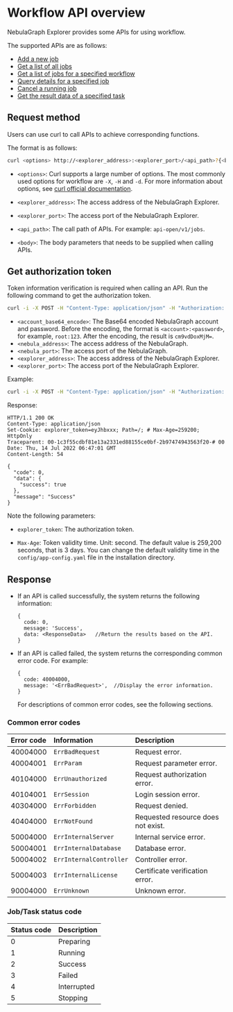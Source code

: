 # Workflow API overview

NebulaGraph Explorer provides some APIs for using workflow.

The supported APIs are as follows:

- [Add a new job](api-post-jobs.md)
- [Get a list of all jobs](api-get-jobs.md)
- [Get a list of jobs for a specified workflow](api-get-workflow-jobs.md)
- [Query details for a specified job](api-desc-job.md)
- [Cancel a running job](api-cancel-job.md)
- [Get the result data of a specified task](api-desc-task.md)

## Request method

Users can use curl to call APIs to achieve corresponding functions.

The format is as follows:

```bash
curl <options> http://<explorer_address>:<explorer_port>/<api_path>?{<body>}
```

- `<options>`: Curl supports a large number of options. The most commonly used options for workflow are `-X`, `-H` and `-d`. For more information about options, see [curl official documentation](https://curl.se/docs/manpage.html).

- `<explorer_address>`: The access address of the NebulaGraph Explorer.

- `<explorer_port>`: The access port of the NebulaGraph Explorer.

- `<api_path>`: The call path of APIs. For example: `api-open/v1/jobs`.

- `<body>`: The body parameters that needs to be supplied when calling APIs.

## Get authorization token

Token information verification is required when calling an API. Run the following command to get the authorization token.

```bash
curl -i -X POST -H "Content-Type: application/json" -H "Authorization: Bearer <account_base64_encode>" -d '{"address":"<nebula_address>","port":<nebula_port>}' http://<explorer_address>:<explorer_port>/api-open/v1/connect
```

- `<account_base64_encode>`: The Base64 encoded NebulaGraph account and password. Before the encoding, the format is `<account>:<password>`, for example, `root:123`. After the encoding, the result is `cm9vdDoxMjM=`.
- `<nebula_address>`: The access address of the NebulaGraph.
- `<nebula_port>`: The access port of the NebulaGraph.
- `<explorer_address>`: The access address of the NebulaGraph Explorer.
- `<explorer_port>`: The access port of the NebulaGraph Explorer.

Example: 

```bash
curl -i -X POST -H "Content-Type: application/json" -H "Authorization: Bearer cm9vdDoxMjM=" -d '{"address":"192.168.8.111","port":9669}' http://192.168.8.145:7002/api-open/v1/connect
```

Response:

```http
HTTP/1.1 200 OK
Content-Type: application/json
Set-Cookie: explorer_token=eyJhbxxx; Path=/; # Max-Age=259200; HttpOnly
Traceparent: 00-1c3f55cdbf81e13a2331ed88155ce0bf-2b97474943563f20-# 00
Date: Thu, 14 Jul 2022 06:47:01 GMT
Content-Length: 54

{
  "code": 0,
  "data": {
    "success": true
  },
  "message": "Success"
}
```

Note the following parameters:

- `explorer_token`: The authorization token.

- `Max-Age`: Token validity time. Unit: second. The default value is 259,200 seconds, that is 3 days. You can change the default validity time in the `config/app-config.yaml` file in the installation directory.

## Response

- If an API is called successfully, the system returns the following information:

  ```http
  {
    code: 0,
    message: 'Success',
    data: <ResponseData>   //Return the results based on the API.
  }
  ```

- If an API is called failed, the system returns the corresponding common error code. For example:

  ```http
  {
    code: 40004000,
    message: '<ErrBadRequest>',  //Display the error information.
  }
  ```

  For descriptions of common error codes, see the following sections.

### Common error codes

|Error code|Information|Description|
|:---|:---|:---|
|40004000 | `ErrBadRequest`  |  Request error. |
|40004001 | `ErrParam`  | Request parameter error.  |
|40104000 | `ErrUnauthorized`  | Request authorization error.  |
|40104001 | `ErrSession`  | Login session error.  |
|40304000 | `ErrForbidden`  | Request denied.  |
|40404000 | `ErrNotFound`  | Requested resource does not exist.  |
|50004000 | `ErrInternalServer`  | Internal service error.  |
|50004001 | `ErrInternalDatabase`  | Database error.  |
|50004002 | `ErrInternalController`  | Controller error.  |
|50004003 | `ErrInternalLicense`  | Certificate verification error.  |
|90004000 | `ErrUnknown`  | Unknown error.  |

### Job/Task status code

|Status code|Description|
|:---|:---|
|0  | Preparing|
|1  | Running|
|2  | Success|
|3  | Failed|
|4  | Interrupted|
|5  | Stopping|
